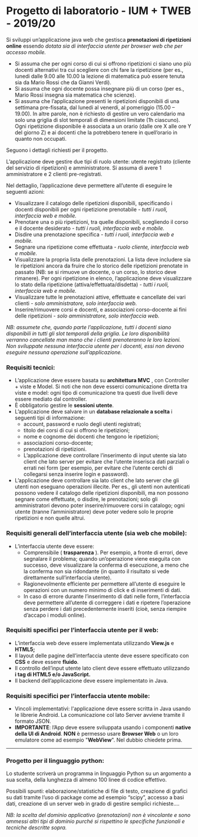 # Progetto di laboratorio - IUM + TWEB - 2019/20

Si sviluppi un’applicazione java web che gestisca **prenotazioni di ripetizioni online** essendo _dotata sia di interfaccia utente per browser web che per accesso mobile._
- Si assuma che per ogni corso di cui si offrono ripetizioni ci siano uno più docenti alternativi tra cui scegliere con chi fare la ripetizione (per es., lunedi dalle 9.00 alle 10.00 la lezione di matematica può essere tenuta sia da Mario Rossi che da Gianni Verdi).
- Si assuma che ogni docente possa insegnare più di un corso (per es., Mario Rossi insegna sia matematica che scienze).
- Si assuma che l’applicazione presenti le ripetizioni disponibili di una settimana pre-fissata, dal lunedi al venerdi, al pomeriggio (15.00 – 19.00). In altre parole, non è richiesto di gestire un vero calendario ma solo una griglia di slot temporali di dimensioni limitate (1h ciascuno). Ogni ripetizione disponibile è associata a un orario (dalle ore X alle ore Y del giorno Z) e ai docenti che la potrebbero tenere in quell’orario in quanto non occupati.

Seguono i dettagli richiesti per il progetto.

L’applicazione deve gestire due tipi di ruolo utente: utente registrato (cliente del servizio di ripetizioni) e amministratore. Si assuma di avere 1 amministratore e 2 clienti pre-registrati.

Nel dettaglio, l’applicazione deve permettere all’utente di eseguire le seguenti azioni:
- Visualizzare il catalogo delle ripetizioni disponibili, specificando i docenti disponibili per ogni ripetizione prenotabile _- tutti i ruoli, interfaccia web e mobile._
- Prenotare una o più ripetizioni, tra quelle disponibili, scegliendo il corso e il docente desiderato _- tutti i ruoli, interfaccia web e mobile._
- Disdire una prenotazione specifica _- tutti i ruoli, interfaccia web e mobile._
- Segnare una ripetizione come effettuata - _ruolo cliente, interfaccia web e mobile._
- Visualizzare la propria lista delle prenotazioni. La lista deve includere sia le ripetizioni ancora da fruire che lo storico delle ripetizioni prenotate in passato (NB: se si rimuove un docente, o un corso, lo storico deve rimanere). Per ogni ripetizione in elenco, l’applicazione deve visualizzare lo stato della ripetizione (attiva/effettuata/disdetta) - _tutti i ruoli, interfaccia web e mobile._
- Visualizzare tutte le prenotazioni attive, effettuate e cancellate dei vari clienti - _solo amministratore, solo interfaccia web._
- Inserire/rimuovere corsi e docenti, e associazioni corso-docente ai fini delle ripetizioni - _solo amministratore, solo interfaccia web._

_NB: assumete che, quando parte l’applicazione, tutti i docenti siano disponibili in tutti gli slot temporali della griglia. Le loro disponibilità verranno cancellate man mano che i clienti prenoteranno le loro lezioni. Non sviluppate nessuna interfaccia utente per i docenti, essi non devono eseguire nessuna operazione sull’applicazione._

### Requisiti tecnici:
- L’applicazione deve essere basata su **architettura MVC** , con Controller + viste e
Model. Si noti che non deve esserci comunicazione diretta tra viste e model: ogni
tipo di comunicazione tra questi due livelli deve essere mediato dal controller.
- È obbligatorio gestire le **sessioni utente**.
- L’applicazione deve salvare in un **database relazionale a scelta** i seguenti tipi di
informazione:
	- account, password e ruolo degli utenti registrati;
	- titolo dei corsi di cui si offrono le ripetizioni;
	- nome e cognome dei docenti che tengono le ripetizioni;
	- associazioni corso-docente;
	- prenotazioni di ripetizioni.
	- L’applicazione deve controllare l’inserimento di input utente sia lato client che lato server per evitare che l’utente inserisca dati parziali o errati nei form (per esempio, per evitare che l’utente cerchi di collegarsi senza inserire login e password).
- L’applicazione deve controllare sia lato client che lato server che gli utenti non eseguano operazioni illecite. Per es., gli utenti non autenticati possono vedere il catalogo delle ripetizioni disponibili, ma non possono segnare come effettuate, o
disdire, le prenotazioni; solo gli amministratori devono poter inserire/rimuovere corsi in catalogo; ogni utente (tranne l’amministratore) deve poter vedere solo le proprie ripetizioni e non quelle altrui.

### Requisiti generali dell’interfaccia utente (sia web che mobile):
- L’interfaccia utente deve essere:
	- Comprensibile ( **trasparenza** ). Per esempio, a fronte di errori, deve segnalare il problema; quando un’operazione viene eseguita con successo, deve visualizzare la conferma di esecuzione, a meno che la conferma non sia ridondante (in quanto il risultato si vede direttamente sull’interfaccia utente).
	- Ragionevolmente efficiente per permettere all’utente di eseguire le operazioni con un numero minimo di click e di inserimenti di dati.
	- In caso di errore durante l’inserimento di dati nelle form, l’interfaccia deve permettere all’utente di correggere i dati e ripetere l’operazione senza perdere i dati precedentemente inseriti (cioè, senza riempire d’accapo i moduli online).

### Requisiti specifici per l’interfaccia utente per il web:
- L’interfaccia web deve essere implementata utilizzando **View.js** e **HTML5;**
- Il layout delle pagine dell’interfaccia utente deve essere specificato con **CSS** e deve essere **fluido**. 
- Il controllo dell’input utente lato client deve essere effettuato utilizzando **i tag di HTML5 e/o JavaScript.**
- Il backend dell’applicazione deve essere implementato in Java.

### Requisiti specifici per l’interfaccia utente mobile:
- Vincoli implementativi: l'applicazione deve essere scritta in Java usando le librerie Android. La comunicazione col lato Server avviene tramite il formato JSON.
- **IMPORTANTE**: l’App deve essere sviluppata usando i componenti **native della UI di Android**. **NON** è permesso usare **Browser Web** o un loro emulatore come ad esempio "**WebView**".
Nel dubbio chiedete prima.
___
### Progetto per il linguaggio python:
Lo studente scriverà un programma in linguaggio Python su un argomento a sua scelta, della lunghezza di almeno 100 linee di codice effettivo.

Possibili spunti: elaborazione/statistiche di file di testo, creazione di grafici su dati tramite l’uso di package come ad esempio “scipy”, accesso a basi dati, creazione di un server web in grado di gestire semplici richieste....

_NB: la scelta del dominio applicativo (prenotazioni) non è vincolante e sono ammessi altri tipi di dominio purché si rispettino le specifiche funzionali e tecniche descritte sopra._
